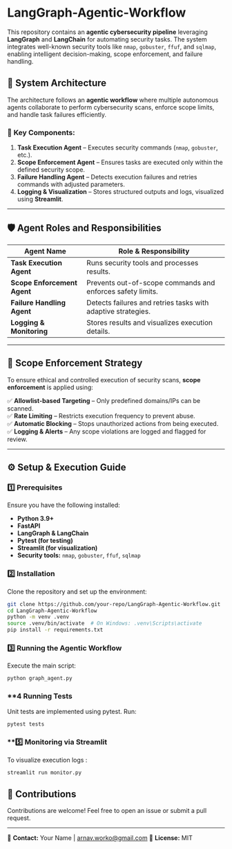 # LangGraph-Agentic-Workflow

This repository contains an **agentic cybersecurity pipeline** leveraging **LangGraph** and **LangChain** for automating security tasks. The system integrates well-known security tools like `nmap`, `gobuster`, `ffuf`, and `sqlmap`, enabling intelligent decision-making, scope enforcement, and failure handling.

## 🚀 System Architecture

The architecture follows an **agentic workflow** where multiple autonomous agents collaborate to perform cybersecurity scans, enforce scope limits, and handle task failures efficiently.

### 🔹 **Key Components:**
1. **Task Execution Agent** – Executes security commands (`nmap`, `gobuster`, etc.).
2. **Scope Enforcement Agent** – Ensures tasks are executed only within the defined security scope.
3. **Failure Handling Agent** – Detects execution failures and retries commands with adjusted parameters.
4. **Logging & Visualization** – Stores structured outputs and logs, visualized using **Streamlit**.

---

## 🛡️ **Agent Roles and Responsibilities**

| Agent Name                  | Role & Responsibility |
|-----------------------------|----------------------|
| **Task Execution Agent**     | Runs security tools and processes results. |
| **Scope Enforcement Agent**  | Prevents out-of-scope commands and enforces safety limits. |
| **Failure Handling Agent**   | Detects failures and retries tasks with adaptive strategies. |
| **Logging & Monitoring**     | Stores results and visualizes execution details. |

---

## 🔐 **Scope Enforcement Strategy**

To ensure ethical and controlled execution of security scans, **scope enforcement** is applied using:

✅ **Allowlist-based Targeting** – Only predefined domains/IPs can be scanned.  
✅ **Rate Limiting** – Restricts execution frequency to prevent abuse.  
✅ **Automatic Blocking** – Stops unauthorized actions from being executed.  
✅ **Logging & Alerts** – Any scope violations are logged and flagged for review.  

---

## ⚙️ **Setup & Execution Guide**

### **1️⃣ Prerequisites**
Ensure you have the following installed:

- **Python 3.9+**
- **FastAPI**
- **LangGraph & LangChain**
- **Pytest (for testing)**
- **Streamlit (for visualization)**
- **Security tools:** `nmap`, `gobuster`, `ffuf`, `sqlmap`

### **2️⃣ Installation**
Clone the repository and set up the environment:

```bash
git clone https://github.com/your-repo/LangGraph-Agentic-Workflow.git
cd LangGraph-Agentic-Workflow
python -m venv .venv
source .venv/bin/activate  # On Windows: .venv\Scripts\activate
pip install -r requirements.txt
```

### **3️⃣ Running the Agentic Workflow**
Execute the main script:

```bash
python graph_agent.py 
```

### **4 Running Tests
Unit tests are implemented using pytest. Run:
```bash
pytest tests
```

### **5️⃣ Monitoring via Streamlit
To visualize execution logs :
```bash
streamlit run monitor.py
```


## 👥 **Contributions**
Contributions are welcome! Feel free to open an issue or submit a pull request.

---

📧 **Contact:** Your Name | arnav.worko@gmail.com
📌 **License:** MIT  

